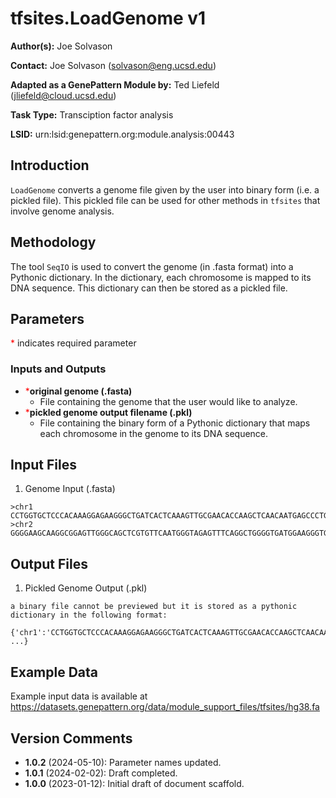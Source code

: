 # tfsites.LoadGenome v1

**Author(s):** Joe Solvason

**Contact:** Joe Solvason (solvason@eng.ucsd.edu)

**Adapted as a GenePattern Module by:** Ted Liefeld (jliefeld@cloud.ucsd.edu)

**Task Type:** Transciption factor analysis

**LSID:**  urn:lsid:genepattern.org:module.analysis:00443


## Introduction

`LoadGenome` converts a genome file given by the user into binary form (i.e. a pickled file). This pickled file can be used for other methods in `tfsites` that involve genome analysis. 


## Methodology

The tool `SeqIO` is used to convert the genome (in .fasta format) into a Pythonic dictionary. In the dictionary, each chromosome is mapped to its DNA sequence. This dictionary can then be stored as a pickled file. 


## Parameters

<span style="color: red;">*</span> indicates required parameter

### Inputs and Outputs

- <span style="color: red;">*</span>**original genome (.fasta)**
    - File containing the genome that the user would like to analyze.
- <span style="color: red;">*</span>**pickled genome output filename (.pkl)**
    - File containing the binary form of a Pythonic dictionary that maps each chromosome in the genome to its DNA sequence. 


## Input Files

1.  Genome Input (.fasta)

```
>chr1
CCTGGTGCTCCCACAAAGGAGAAGGGCTGATCACTCAAAGTTGCGAACACCAAGCTCAACAATGAGCCCTGGAAAATTTCAG...
>chr2
GGGGAAGCAAGGCGGAGTTGGGCAGCTCGTGTTCAATGGGTAGAGTTTCAGGCTGGGGTGATGGAAGGGTGCTGGAAATGAG...
```
       
## Output Files

1.  Pickled Genome Output (.pkl)

```
a binary file cannot be previewed but it is stored as a pythonic dictionary in the following format:

{'chr1':'CCTGGTGCTCCCACAAAGGAGAAGGGCTGATCACTCAAAGTTGCGAACACCAAGCTCAACAATGAGCCCTGGAAAATTTCAG', ...} 
```

    
## Example Data

Example input data is available at [https://datasets.genepattern.org/data/module_support_files/tfsites/hg38.fa ](https://datasets.genepattern.org/data/module_support_files/tfsites/hg38.fa)

    
## Version Comments

- **1.0.2** (2024-05-10): Parameter names updated.
- **1.0.1** (2024-02-02): Draft completed.
- **1.0.0** (2023-01-12): Initial draft of document scaffold.
